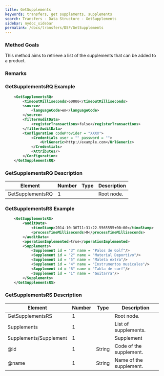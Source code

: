 ```yaml
---
title: GetSupplements
keywords: transfers, get supplements, supplements
search: Transfers - Data Structure - GetSupplements
sidebar: mydoc_sidebar
permalink: /docs/transfers/DSF/GetSupplements
---
```




### Method Goals


This method aims to retrieve a list of the supplements that can be added
to a product.



### Remarks




### GetSupplementsRQ Example


~~~xml
    <GetSupplementsRQ>
        <timeoutMilliseconds>60000</timeoutMilliseconds>
        <source>
            <languageCode>en</languageCode>
        </source>
        <filterAuditData>
            <registerTransactions>false</registerTransactions>
        </filterAuditData>
        <Configuration codeProvider = "XXXX">
            <Credentials user = "" password = "">
                <UrlGeneric>http://example.com</UrlGeneric>
            </Credentials>
            <Attributes/>
        </Configuration>
    </GetSupplementsRQ>
~~~


### GetSupplementsRQ Description




| **Element**			| **Number**	| **Type**	| **Description**		|
| ----------------------------- | ------------- | ------------- | ----------------------------- |
| GetSupplementsRQ		| 1          	|		| Root node.			|



### GetSupplementsRS Example


~~~xml
    <GetSupplementsRS>
        <auditData>
            <timeStamp>2014-10-30T11:31:22.5565555+00:00</timeStamp>
            <processTimeMilliseconds>0</processTimeMilliseconds>
        </auditData>
        <operationImplemented>true</operationImplemented>
        <Supplements>
            <Supplement id = "3" name = "Palos de Golf"/>
            <Supplement id = "2" name = "Material Deportivo"/>
            <Supplement id = "5" name = "Maleta extra"/>
            <Supplement id = "4" name = "Instrumentos musicales"/>
            <Supplement id = "6" name = "Tabla de surf"/>
            <Supplement id = "1" name = "Guitarra"/>
        </Supplements>
    </GetSupplementsRS>
~~~


### GetSupplementsRS Description




| **Element**				| **Number**	| **Type**	| **Description**						|
| ------------------------------------- | ------------- | ------------- | ------------------------------------------------------------- |
| GetSupplementsRS 			| 1 		| 		| Root node.							|
| Supplements 				| 1 		| 		| List of supplements.						|
| Supplements/Supplement 		| 1 		|  		| Supplement 							|
| @id 					| 1 		| String 	| Code of the supplement.					|
| @name 				| 1 		| String 	| Name of the supplement.					|

